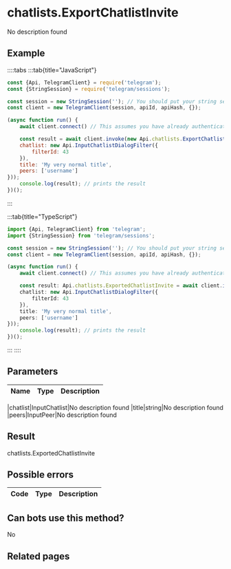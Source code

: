 # chatlists.ExportChatlistInvite

No description found

## Example

::::tabs
:::tab{title="JavaScript"}
```js
const {Api, TelegramClient} = require('telegram');
const {StringSession} = require('telegram/sessions');

const session = new StringSession(''); // You should put your string session here
const client = new TelegramClient(session, apiId, apiHash, {});

(async function run() {
    await client.connect() // This assumes you have already authenticated with .start()

    const result = await client.invoke(new Api.chatlists.ExportChatlistInvite({
    chatlist: new Api.InputChatlistDialogFilter({
        filterId: 43
    }),
    title: 'My very normal title',
    peers: ['username']
}));
    console.log(result); // prints the result
})();
```
:::

:::tab{title="TypeScript"}
```ts
import {Api, TelegramClient} from 'telegram';
import {StringSession} from 'telegram/sessions';

const session = new StringSession(''); // You should put your string session here
const client = new TelegramClient(session, apiId, apiHash, {});

(async function run() {
    await client.connect() // This assumes you have already authenticated with .start()

    const result: Api.chatlists.ExportedChatlistInvite = await client.invoke(new Api.chatlists.ExportChatlistInvite({
    chatlist: new Api.InputChatlistDialogFilter({
        filterId: 43
    }),
    title: 'My very normal title',
    peers: ['username']
}));
    console.log(result); // prints the result
})();
```
:::
::::



## Parameters

| Name | Type | Description |
| :--: | ---- | ----------- |

|chatlist|InputChatlist|No description found
|title|string|No description found
|peers|InputPeer|No description found


## Result

chatlists.ExportedChatlistInvite

## Possible errors

| Code | Type | Description |
| :--: | ---- | ----------- |



## Can bots use this method?

No

## Related pages



